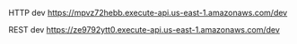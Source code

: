HTTP
dev https://mpvz72hebb.execute-api.us-east-1.amazonaws.com/dev

REST
dev https://ze9792ytt0.execute-api.us-east-1.amazonaws.com/dev
